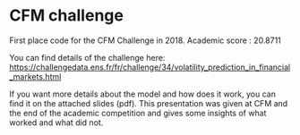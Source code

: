 # CFM challenge

First place code for the CFM Challenge in 2018. 
Academic score : 20.8711

You can find details of the challenge here: https://challengedata.ens.fr/fr/challenge/34/volatility_prediction_in_financial_markets.html

If you want more details about the model and how does it work, you can find it on the attached slides (pdf). This presentation was given at CFM and the end of the academic competition and gives some insights of what worked and what did not.

